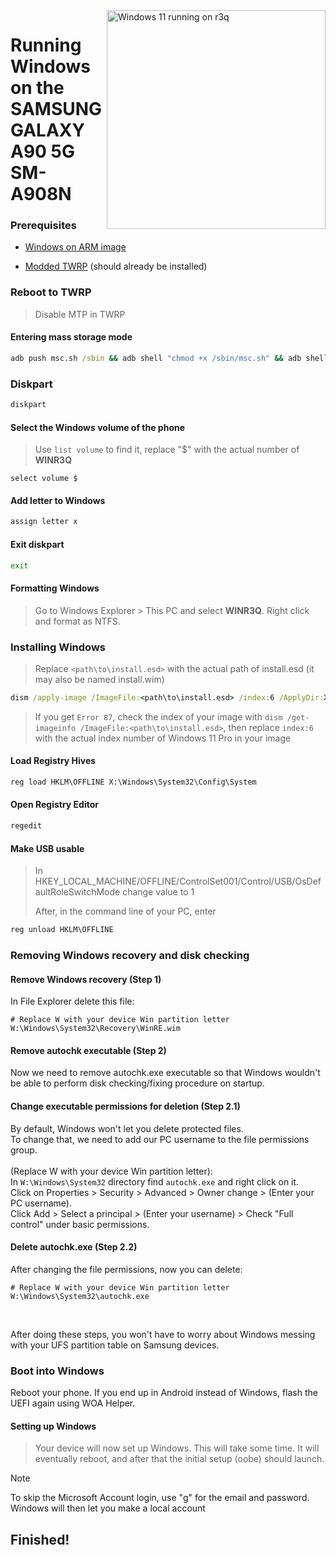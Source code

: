 <img align="right" src="https://github.com/galaxysollector/woa-r3q/blob/main/r3q.png" width="350" alt="Windows 11 running on r3q">

# Running Windows on the SAMSUNG GALAXY A90 5G SM-A908N

### Prerequisites
- [Windows on ARM image](https://worproject.com/esd)
  
- [Modded TWRP](https://github.com/galaxysollector/woa-r3q/releases/tag/Recovery) (should already be installed)

### Reboot to TWRP
> Disable MTP in TWRP

#### Entering mass storage mode
```cmd
adb push msc.sh /sbin && adb shell "chmod +x /sbin/msc.sh" && adb shell /sbin/msc.sh
```

### Diskpart
```cmd
diskpart
```

#### Select the Windows volume of the phone
> Use `list volume` to find it, replace "$" with the actual number of **WINR3Q**
```diskpart
select volume $
```

#### Add letter to Windows
```cmd
assign letter x
```

#### Exit diskpart
```cmd
exit
```

#### Formatting Windows
> Go to Windows Explorer > This PC and select **WINR3Q**. Right click and format as NTFS.

### Installing Windows
> Replace `<path\to\install.esd>` with the actual path of install.esd (it may also be named install.wim)
```cmd
dism /apply-image /ImageFile:<path\to\install.esd> /index:6 /ApplyDir:X:\
```

> If you get `Error 87`, check the index of your image with `dism /get-imageinfo /ImageFile:<path\to\install.esd>`, then replace `index:6` with the actual index number of Windows 11 Pro in your image

#### Load Registry Hives
```cmd
reg load HKLM\OFFLINE X:\Windows\System32\Config\System
```

#### Open Registry Editor
```cmd
regedit
```

#### Make USB usable
> In HKEY_LOCAL_MACHINE/OFFLINE/ControlSet001/Control/USB/OsDefaultRoleSwitchMode change value to 1
> 
> After, in the command line of your PC, enter
```cmd
reg unload HKLM\OFFLINE
```

### Removing Windows recovery and disk checking

#### Remove Windows recovery (Step 1)

In File Explorer delete this file: <br />
```
# Replace W with your device Win partition letter
W:\Windows\System32\Recovery\WinRE.wim
```

#### Remove autochk executable (Step 2)

Now we need to remove autochk.exe executable so that Windows wouldn't be able to perform disk checking/fixing procedure on startup. <br />

#### Change executable permissions for deletion (Step 2.1)
By default, Windows won't let you delete protected files. <br />
To change that, we need to add our PC username to the file permissions group. <br />
<br />
(Replace W with your device Win partition letter): <br />
In ```W:\Windows\System32``` directory find ```autochk.exe``` and right click on it. <br />
Click on Properties > Security > Advanced > Owner change > (Enter your PC username). <br />
Click Add > Select a principal > (Enter your username) > Check "Full control" under basic permissions. <br />

#### Delete autochk.exe (Step 2.2)

After changing the file permissions, now you can delete:
```
# Replace W with your device Win partition letter
W:\Windows\System32\autochk.exe
```
<br />

After doing these steps, you won't have to worry about Windows messing with your UFS partition table on Samsung devices.

### Boot into Windows
Reboot your phone. If you end up in Android instead of Windows, flash the UEFI again using WOA Helper.

#### Setting up Windows
> Your device will now set up Windows. This will take some time. It will eventually reboot, and after that the initial setup (oobe) should launch.

> [!Note]
> To skip the Microsoft Account login, use "g" for the email and password. Windows will then let you make a local account

## Finished!

















